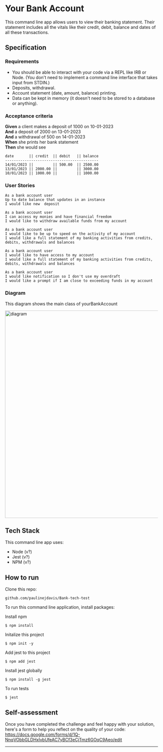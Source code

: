 # Your Bank Account

This command line app allows users to view their banking statement. Their statement includes all the vitals like their credit, debit, balance and dates of all these transactions.

## Specification

### Requirements

* You should be able to interact with your code via a REPL like IRB or Node.  (You don't need to implement a command line interface that takes input from STDIN.)
* Deposits, withdrawal.
* Account statement (date, amount, balance) printing.
* Data can be kept in memory (it doesn't need to be stored to a database or anything).

### Acceptance criteria

**Given** a client makes a deposit of 1000 on 10-01-2023  
**And** a deposit of 2000 on 13-01-2023  
**And** a withdrawal of 500 on 14-01-2023  
**When** she prints her bank statement  
**Then** she would see

```
date       || credit  || debit   || balance
-------------------------------------------
14/01/2023 ||         || 500.00  || 2500.00
13/01/2023 || 2000.00 ||         || 3000.00
10/01/2023 || 1000.00 ||         || 1000.00
```

### User Stories

```
As a bank account user
Up to date balance that updates in an instance
I would like new  deposit
```

```
As a bank account user
I can access my monies and have financial freedom
I would like to withdraw available funds from my account
```

```
As a bank account user
I would like to be up to speed on the activity of my account
I would like a full statement of my banking activities from credits, debits, withdrawals and balances
```
```
As a bank account user
I would like to have access to my account
I would like a full statement of my banking activities from credits, debits, withdrawals and balances
```

```
As a bank account user
I would like notification so I don't use my overdraft
I would like a prompt if I am close to exceeding funds in my account
```



### Diagram

This diagram shows the main class of yourBankAccount


<img width="681" alt="diagram" src="https://user-images.githubusercontent.com/111147520/201767591-9c7c9d63-6846-41f9-9f8c-eb6ff12f20d8.png">

## Tech Stack

This command line app uses:

* Node (v?)
* Jest (v?)
* NPM (v?)

## How to run

Clone this repo:

```
github.com/paulinejdavis/Bank-tech-test
```

To run this command line application, install packages:

Install npm
```
$ npm install
```
Initalize this project

```
$ npm init -y
```
Add jest to this project
```
$ npm add jest
```
Install jest globally
```
$ npm install -g jest
```
To run tests
```
$ jest
```

## Self-assessment

Once you have completed the challenge and feel happy with your solution, here's a form to help you reflect on the quality of your code: https://docs.google.com/forms/d/1Q-NnqVObbGLDHxlvbUfeAC7yBCf3eCjTmz6GOqC9Aeo/edit

<!-- BEGIN GENERATED SECTION DO NOT EDIT -->

---


<!-- END GENERATED SECTION DO NOT EDIT -->
